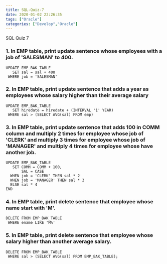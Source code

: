 ```yaml
---
title: SQL-Quiz-7
date: 2020-01-02 22:26:35
tags: ["Oracle"]
categories: ["Develop","Oracle"]
---
```

SQL Quiz 7

<!-- more -->

### 1. In EMP table, print update sentence whose employees with a job of 'SALESMAN' to 400.

~~~
UPDATE EMP_BAK_TABLE
   SET sal = sal + 400
 WHERE job = 'SALESMAN'
~~~

### 2. In EMP table, print update sentence that adds a year as employees whose salary higher than their average salary

~~~
UPDATE EMP_BAK_TABLE
   SET hiredate = hiredate + (INTERVAL '1' YEAR)
 WHERE sal > (SELECT AVG(sal) FROM emp)
~~~

### 3. In EMP table, print update sentence that adds 100 in COMM column and multiply 2 times for employee whose job of 'CLERK' and multiply 3 times for employee whose job of 'MANAGER' and multiply 4 times for employee whose have another job.

~~~
UPDATE EMP_BAK_TABLE
   SET COMM = COMM + 100,
       SAL = CASE
  WHEN job = 'CLERK' THEN sal * 2
  WHEN job = 'MANAGER' THEN sal * 3
  ELSE sal * 4
END
~~~

### 4. In EMP table, print delete sentence that employee whose name start with 'M'.

~~~
DELETE FROM EMP_BAK_TABLE
 WHERE ename LIKE 'M%'
~~~

### 5. In EMP table, print delete sentence that employee whose salary higher than another average salary.

~~~
DELETE FROM EMP_BAK_TABLE
 WHERE sal > (SELECT AVG(sal) FROM EMP_BAK_TABLE);
~~~
